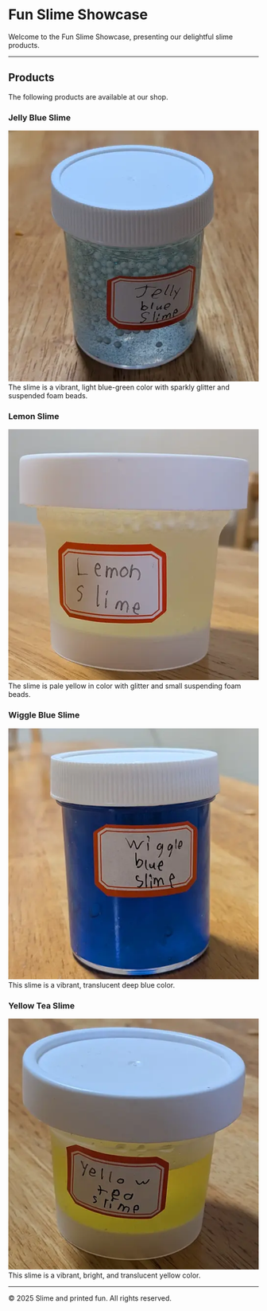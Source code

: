 # Fun Slime Showcase

Welcome to the Fun Slime Showcase, presenting our delightful slime products.

---

## Products

The following products are available at our shop.

### Jelly Blue Slime
![Jelly Blue Slime](assets/jelly-blue.webp)
<br/>The slime is a vibrant, light blue-green color with sparkly glitter and suspended foam beads.

### Lemon Slime
![Lemon Slime](assets/lemon-slime.webp)
<br/>The slime is pale yellow in color with glitter and small suspending foam beads.

### Wiggle Blue Slime
![Wiggle Blue Slime](assets/wiggle-blue.webp)
<br/>This slime is a vibrant, translucent deep blue color.

### Yellow Tea Slime
![Yellow Tea Slime](assets/yellow-tea.webp)
<br/>This slime is a vibrant, bright, and translucent yellow color.

---

© 2025 Slime and printed fun. All rights reserved.
